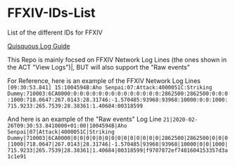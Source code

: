 # FFXIV-IDs-List

List of the different IDs for FFXIV

[Quisquous Log Guide](https://github.com/quisquous/cactbot/blob/master/docs/LogGuide.md)

This Repo is mainly focsed on FFXIV Network Log Lines (the ones shown in the ACT "View Logs")|, BUT will also support the "Raw events"

For Reference, here is an example of the FFXIV Network Log Lines
`[09:30:53.841] 15:1004594B:Aho Senpai:07:Attack:4000051C:Striking Dummy:710003:6CA0000:0:0:0:0:0:0:0:0:0:0:0:0:0:0:2862500:2862500:0:0:0:1000:718.0647:267.0143:28.31746:-1.570485:93968:93968:10000:0:0:1000:715.9233:265.7539:28.38361:1.40684:00318599`

And here is an example of the "Raw events" Log Line
`21|2020-02-26T09:30:53.8410000+01:00|1004594B|Aho Senpai|07|Attack|4000051C|Striking Dummy|710003|6CA0000|0|0|0|0|0|0|0|0|0|0|0|0|0|0|2862500|2862500|0|0|0|1000|718.0647|267.0143|28.31746|-1.570485|93968|93968|10000|0|0|1000|715.9233|265.7539|28.38361|1.40684|00318599|f9707872ef7481604153357d3a1c1e91`
